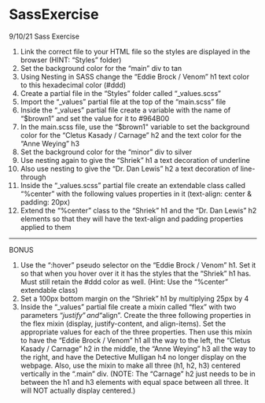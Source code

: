 # SassExercise
9/10/21 Sass Exercise

1. Link the correct file to your HTML file so the styles are displayed in the browser (HINT: “Styles” folder)
2. Set the background color for the “main” div to tan
3. Using Nesting in SASS change the “Eddie Brock / Venom” h1 text color to this hexadecimal color (#ddd)
4. Create a partial file in the “Styles” folder called “_values.scss”
5. Import the “_values” partial file at the top of the “main.scss” file
6. Inside the “_values” partial file create a variable with the name of “$brown1” and set the value for it to #964B00
7. In the main.scss file, use the “$brown1" variable to set the background color for the “Cletus Kasady / Carnage” h2 and the text color for the “Anne Weying” h3
8. Set the background color for the “minor” div to silver
9. Use nesting again to give the “Shriek” h1 a text decoration of underline
10. Also use nesting to give the “Dr. Dan Lewis” h2 a text decoration of line-through
11. Inside the “_values.scss” partial file create an extendable class called “%center” with the following values properties in it (text-align: center & padding: 20px)
12. Extend the “%center” class to the “Shriek” h1 and the “Dr. Dan Lewis” h2 elements so that they will have the text-align and padding properties applied to them

<hr>

BONUS <br>
1. Use the “:hover” pseudo selector on the “Eddie Brock / Venom” h1. Set it so that when you hover over it it has the styles that the “Shriek” h1 has. Must still retain the #ddd color as well. (Hint: Use the “%center” extendable class)
2. Set a 100px bottom margin on the “Shriek” h1 by multiplying 25px by 4
3. Inside the “_values” partial file create a mixin called “flex” with two parameters “$justify” and “$align”. Create the three following properties in the flex mixin (display, justify-content, and align-items). Set the appropriate values for each of the three properties. Then use this mixin to have the “Eddie Brock / Venom” h1 all the way to the left, the “Cletus Kasady / Carnage” h2 in the middle, the “Anne Weying” h3 all the way to the right, and have the Detective Mulligan h4 no longer display on the webpage. Also, use the mixin to make all three (h1, h2, h3) centered vertically in the “.main” div. (NOTE: The “Carnage” h2 just needs to be in between the h1 and h3 elements with equal space between all three. It will NOT actually display centered.)
